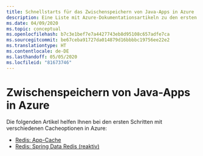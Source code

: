 ```yaml
---
title: Schnellstarts für das Zwischenspeichern von Java-Apps in Azure
description: Eine Liste mit Azure-Dokumentationsartikeln zu den ersten Schritten im Zusammenhang mit dem Zwischenspeichern von Java-Apps.
ms.date: 04/09/2020
ms.topic: conceptual
ms.openlocfilehash: b7c3e1bef7e7a4427743eb8d95108c657adfe7ca
ms.sourcegitcommit: be67ceba91727da014879d16bbbbc19756ee22e2
ms.translationtype: HT
ms.contentlocale: de-DE
ms.lasthandoff: 05/05/2020
ms.locfileid: "81673746"
---
```

# <a name="caching-for-java-apps-on-azure"></a>Zwischenspeichern von Java-Apps in Azure

Die folgenden Artikel helfen Ihnen bei den ersten Schritten mit verschiedenen Cacheoptionen in Azure:

- [Redis: App-Cache](/azure/azure-cache-for-redis/cache-java-get-started)
- [Redis: Spring Data Redis (reaktiv)](/azure/developer/java/spring-framework/configure-spring-boot-initializer-java-app-with-redis-cache)
